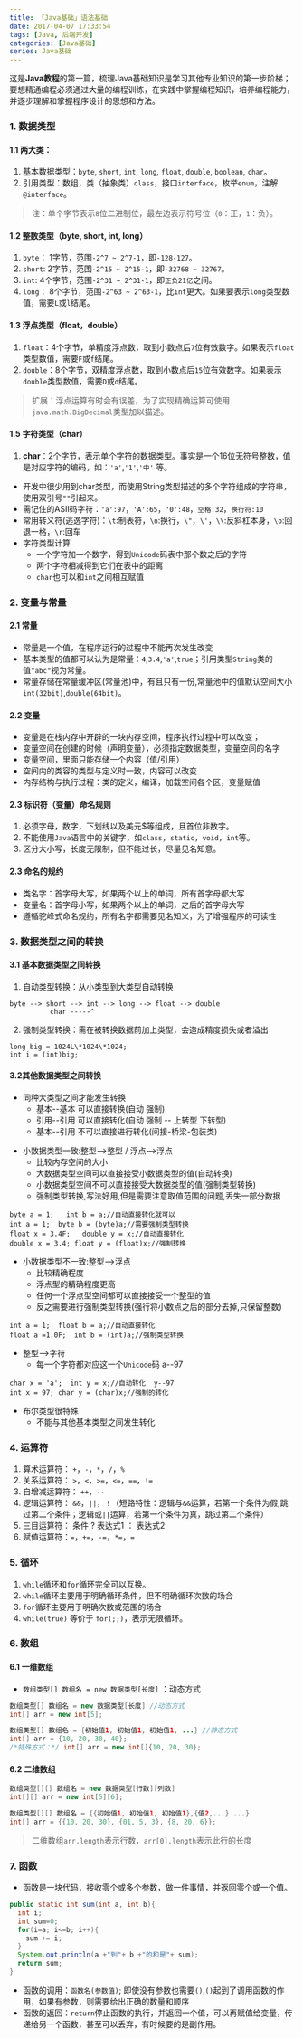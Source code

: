 ```yaml
---
title: 「Java基础」语法基础
date: 2017-04-07 17:33:54
tags: [Java, 后端开发]
categories: [Java基础]
series: Java基础
---
```


这是**Java教程**的第一篇，梳理Java基础知识是学习其他专业知识的第一步阶梯；要想精通编程必须通过大量的编程训练，在实践中掌握编程知识，培养编程能力，并逐步理解和掌握程序设计的思想和方法。


### 1. 数据类型
#### 1.1 两大类：
1. 基本数据类型：`byte`, `short`, `int`, `long`, `float`, `double`, `boolean`, `char`。
2. 引用类型：数组，类（抽象类）`class`，接口`interface`，枚举`enum`，注解`@interface`。

> 注：单个字节表示`8`位二进制位，最左边表示符号位（`0`：正，`1`：负）。

#### 1.2 整数类型（byte, short, int, long）
1. `byte`： 1字节，范围`-2^7 ~ 2^7-1`，即`-128-127`。
2. `short`: 2字节，范围`-2^15 ~ 2^15-1`，即`-32768 ~ 32767`。
3. `int`: 4个字节，范围`-2^31 ~ 2^31-1`，即`正负21亿`之间。
4. `long`： 8个字节，范围`-2^63 ~ 2^63-1`，比`int`更大。如果要表示`long`类型数值，需要`L`或`l`结尾。

#### 1.3 浮点类型（float，double）
1. `float`：4个字节，单精度浮点数，取到小数点后`7`位有效数字。如果表示`float`类型数值，需要`F`或`f`结尾。
2. `double`：8个字节，双精度浮点数，取到小数点后`15`位有效数字。如果表示`double`类型数值，需要`D`或`d`结尾。

> 扩展：浮点运算有时会有误差，为了实现精确运算可使用`java.math.BigDecimal`类型加以描述。

#### 1.5 字符类型（char）
1. **char**：2个字节，表示单个字符的数据类型。事实是一个16位无符号整数，值是对应字符的编码，如：`'a'`,`'1'`,`'中'` 等。
- 开发中很少用到char类型，而使用String类型描述的多个字符组成的字符串，使用双引号`""`引起来。
- 需记住的ASII码字符：`'a':97`，`'A':65`，`'0':48`，`空格:32`，`换行符:10`
- 常用转义符(逃逸字符)：`\t`:制表符，`\n`:换行，`\"`，`\'`，`\\`:反斜杠本身，`\b`:回退一格，`\r`:回车
- 字符类型计算
  * 一个字符加一个数字，得到`Unicode`码表中那个数之后的字符
  * 两个字符相减得到它们在表中的距离
  * `char`也可以和`int`之间相互赋值


### 2. 变量与常量
#### 2.1 常量
- 常量是一个值，在程序运行的过程中不能再次发生改变
- 基本类型的值都可以认为是常量：`4`,`3.4`,`'a'`,`true`；引用类型`String`类的值`"abc"`视为常量。
- 常量存储在常量缓冲区(常量池)中，有且只有一份,常量池中的值默认空间大小`int(32bit)`,`double(64bit)`。

#### 2.2 变量
- 变量是在栈内存中开辟的一块内存空间，程序执行过程中可以改变；
- 变量空间在创建的时候（声明变量），必须指定数据类型，变量空间的名字
- 变量空间，里面只能存储一个内容（值/引用）
- 空间内的类容的类型与定义时一致，内容可以改变
- 内存结构与执行过程：类的定义，编译，加载空间各个区，变量赋值

#### 2.3 标识符（变量）命名规则
1. 必须字母，数字，下划线以及美元$等组成，且首位非数字。
2. 不能使用`Java`语言中的关键字，如`class`，`static`，`void`，`int`等。
3. 区分大小写，长度无限制，但不能过长，尽量见名知意。

#### 2.3 命名的规约
- 类名字：首字母大写，如果两个以上的单词，所有首字母都大写
- 变量名：首字母小写，如果两个以上的单词，之后的首字母大写
- 遵循驼峰式命名规约，所有名字都需要见名知义，为了增强程序的可读性


### 3. 数据类型之间的转换
#### 3.1 基本数据类型之间转换
1. 自动类型转换：从小类型到大类型自动转换

```
byte --> short --> int --> long --> float --> double
          char -----^
```

2. 强制类型转换：需在被转换数据前加上类型，会造成精度损失或者溢出

```
long big = 1024L\*1024\*1024;
int i = (int)big;
```

#### 3.2其他数据类型之间转换
- 同种大类型之间才能发生转换
    * 基本--基本   可以直接转换(自动 强制)
    * 引用--引用   可以直接转化(自动 强制 -- 上转型 下转型)
    * 基本--引用   不可以直接进行转化(间接-桥梁-包装类)

* 小数据类型一致:整型-->整型 / 浮点-->浮点
    + 比较内存空间的大小
    + 大数据类型空间可以直接接受小数据类型的值(自动转换)
    + 小数据类型空间不可以直接接受大数据类型的值(强制类型转换)
    + 强制类型转换,写法好用,但是需要注意取值范围的问题,丢失一部分数据

```
byte a = 1;   int b = a;//自动直接转化就可以
int a = 1;  byte b = (byte)a;//需要强制类型转换
float x = 3.4F;   double y = x;//自动直接转化
double x = 3.4; float y = (float)x;//强制转换
```

* 小数据类型不一致:整型-->浮点
    + 比较精确程度
    + 浮点型的精确程度更高
    + 任何一个浮点型空间都可以直接接受一个整型的值
    + 反之需要进行强制类型转换(强行将小数点之后的部分去掉,只保留整数)

```
int a = 1;  float b = a;//自动直接转化
float a =1.0F;  int b = (int)a;//强制类型转换
```

* 整型-->字符
    + 每一个字符都对应这一个`Unicode`码   a--97

```
char x = 'a';  int y = x;//自动转化  y--97
int x = 97; char y = (char)x;//强制的转化
```

* 布尔类型很特殊
    + 不能与其他基本类型之间发生转化


### 4. 运算符
1. 算术运算符： `+`，`-`，`*`，`/`，`%`
2. 关系运算符： `>`，`<`，`>=`，`<=`，`==`，`!=`
3. 自增减运算符： `++`，`--`
4. 逻辑运算符： `&&`，`||`，`！`（短路特性：逻辑与`&&`运算，若第一个条件为假,跳过第二个条件；逻辑或`||`运算，若第一个条件为真，跳过第二个条件）
5. 三目运算符： 条件 ? 表达式1 ： 表达式2
6. 赋值运算符：`=`，`+=`，`-=`，`*=`，`=` 


### 5. 循环
1. `while`循环和`for`循环完全可以互换。
2. `while`循环主要用于明确循环条件，但不明确循环次数的场合
3. `for`循环主要用于明确次数或范围的场合
4. `while(true)` 等价于 `for(;;)`，表示无限循环。


### 6. 数组
#### 6.1 一维数组
- `数组类型[] 数组名 = new 数据类型[长度]` ：动态方式

``` java
数组类型[] 数组名 = new 数据类型[长度] //动态方式
int[] arr = new int[5];
```

``` java
数组类型[] 数组名 = {初始值1, 初始值1, 初始值1, ...} //静态方式
int[] arr = {10, 20, 30, 40};
/*特殊方式：*/ int[] arr = new int[]{10, 20, 30};
```

#### 6.2 二维数组

``` java
数组类型[][] 数组名 = new 数据类型[行数][列数]
int[][] arr = new int[5][6];
```

``` java
数组类型[][] 数组名 = {{初始值1, 初始值1, 初始值1},{值2,...} ...}
int[] arr = {{10, 20, 30}, {01, 5, 3}, {8, 20, 6}};
```

> 二维数组`arr.length`表示行数，`arr[0].length`表示此行的长度


### 7. 函数
- 函数是一块代码，接收零个或多个参数，做一件事情，并返回零个或一个值。

``` java
public static int sum(int a, int b){
  int i;
  int sum=0;
  for(i=a; i<=b; i++){
    sum += i;
  }
  System.out.println(a +"到"+ b +"的和是"+ sum);
  return sum;
}
```

- 函数的调用：`函数名(参数值)`; 即使没有参数也需要`()`,`()`起到了调用函数的作用，如果有参数，则需要给出正确的数量和顺序
- 函数的返回：`return`停止函数的执行，并返回一个值，可以再赋值给变量，传递给另一个函数，甚至可以丢弃，有时候要的是副作用。

